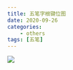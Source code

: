 ```yaml
---
title: 五笔字根键位图
date: 2020-09-26
categories: 
    - others
tags: [五笔]
---
```


![](https://cdn.jsdelivr.net/gh/vinloong/imgchr@latest/notes/img/040.jpg)


